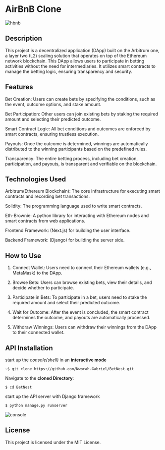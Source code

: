 # AirBnB Clone

![hbnb](https://user-images.githubusercontent.com/59466195/183268975-648aa48a-76f1-486d-8e55-b335e4279a9e.png)

## Description
This project is a decentralized application (DApp) built on the Arbitrum one, a layer two (L2) scaling solution that operates on top of the Ethereum network blockchain. This DApp allows users to participate in betting activities without the need for intermediaries. It utilizes smart contracts to manage the betting logic, ensuring transparency and security.

## Features
Bet Creation: Users can create bets by specifying the conditions, such as the event, outcome options, and stake amount.

Bet Participation: Other users can join existing bets by staking the required amount and selecting their predicted outcome.

Smart Contract Logic: All bet conditions and outcomes are enforced by smart contracts, ensuring trustless execution.

Payouts: Once the outcome is determined, winnings are automatically distributed to the winning participants based on the predefined rules.

Transparency: The entire betting process, including bet creation, participation, and payouts, is transparent and verifiable on the blockchain.

## Technologies Used
Arbitrum(Ethereum Blockchain): The core infrastructure for executing smart contracts and recording bet transactions.

Solidity: The programming language used to write smart contracts.

Eth-Brownie: A python library for interacting with Ethereum nodes and smart contracts from web applications.

Frontend Framework: (Next.js) for building the user interface.

Backend Framework: (Django) for building the server side.

## How to Use
1. Connect Wallet: Users need to connect their Ethereum wallets (e.g., MetaMask) to the DApp.

2. Browse Bets: Users can browse existing bets, view their details, and decide whether to participate.

3. Participate in Bets: To participate in a bet, users need to stake the required amount and select their predicted outcome.

4. Wait for Outcome: After the event is concluded, the smart contract determines the outcome, and payouts are automatically processed.

5. Withdraw Winnings: Users can withdraw their winnings from the DApp to their connected wallet.

## API Installation
start up the *console(shell)* in an **interactive mode**

```
~$ git clone https://github.com/Nworah-Gabriel/BetNest.git
```

Navigate to the **cloned Directory**:

```
$ cd BetNest
```

start up the API server with Django framework

```
$ python manage.py runserver
```
![console](https://user-images.githubusercontent.com/59466195/183268981-14576f75-aa4a-4a4b-b25f-c02f551ec91f.png)

## License
This project is licensed under the MIT License.
